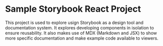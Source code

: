 # Sample Storybook React Project

This project is used to explore usign Storybook as a design tool and documentation system. It explores developing components in isolation to ensure reusability. It also makes use of MDX (Markdown and JSX) to show more specific documentation and make example code available to viewers.
